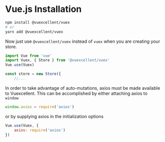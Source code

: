 # Vue.js Installation

```sh
npm install @vuexcellent/vuex
# or
yarn add @vuexcellent/vuex
```

Now just use `@vuexcellent/vuex` instead of `vuex` when you are creating your store.

```js
import Vue from 'vue'
import Vuex, { Store } from '@vuexcellent/vuex'
Vue.use(Vuex)

const store = new Store({
    //...
```

In order to take advantage of auto-mutations, axios must be made available to Vuexcellent. This can be accomplished by either attaching axios to `window`
```js
window.axios = require('axios')
```
or by supplying axios in the initialization options
```js
Vue.use(Vuex, {
    axios: require('axios')
})
```
